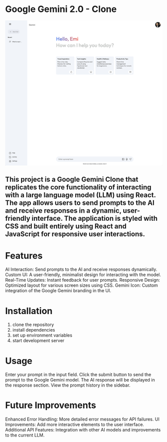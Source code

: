# Google Gemini 2.0 - Clone

![Homepage](/src/assets/ggc-hp.png)

This project is a Google Gemini Clone that replicates the core functionality of interacting with a large language model (LLM) using React. The app allows users to send prompts to the AI and receive responses in a dynamic, user-friendly interface. The application is styled with CSS and built entirely using React and JavaScript for responsive user interactions.
---

# Features
AI Interaction: Send prompts to the AI and receive responses dynamically.
Custom UI: A user-friendly, minimalist design for interacting with the model.
Real-Time Updates: Instant feedback for user prompts.
Responsive Design: Optimized layout for various screen sizes using CSS.
Gemini Icon: Custom integration of the Google Gemini branding in the UI.

# Installation
1. clone the repository
2. install dependencies
3. set up environment variables
4. start development server

# Usage
Enter your prompt in the input field.
Click the submit button to send the prompt to the Google Gemini model.
The AI response will be displayed in the response section.
View the prompt history in the sidebar.

# Future Improvements
Enhanced Error Handling: More detailed error messages for API failures.
UI Improvements: Add more interactive elements to the user interface.
Additional API Features: Integration with other AI models and improvements to the current LLM.
